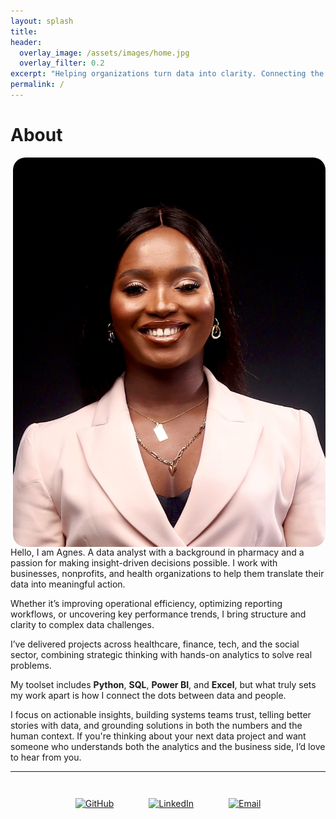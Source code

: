 ```yaml
---
layout: splash
title: 
header:
  overlay_image: /assets/images/home.jpg
  overlay_filter: 0.2
excerpt: "Helping organizations turn data into clarity. Connecting the dots between data and impact."
permalink: /
---
```


# About

<img src="/assets/images/about.jpg" alt="Agnes Ekpo" style="float: right; width: 500px; border-radius: 20px; margin-left: 20px;">

Hello, I am Agnes. A data analyst with a background in pharmacy and a passion for making insight-driven decisions possible. I work with businesses, nonprofits, and health organizations to help them translate their data into meaningful action.

Whether it’s improving operational efficiency, optimizing reporting workflows, or uncovering key performance trends, I bring structure and clarity to complex data challenges.

I’ve delivered projects across healthcare, finance, tech, and the social sector, combining strategic thinking with hands-on analytics to solve real problems.  

My toolset includes **Python**, **SQL**, **Power BI**, and **Excel**, but what truly sets my work apart is how I connect the dots between data and people.

I focus on actionable insights, building systems teams trust, telling better stories with data, and grounding solutions in both the numbers and the human context.  If you're thinking about your next data project and want someone who understands both the analytics and the business side, I’d love to hear from you.

---
<style>
.social-icons {
  text-align: center;
  margin-top: 2rem;
}

.social-icons a {
  display: inline-block;
  margin: 0 1rem;
  padding: 10px;
  border-radius: 50%;
  transition: background 0.3s ease, transform 0.3s ease;
}

.social-icons a:hover {
  background: #1D2A50;
  transform: scale(1.2);
}

.social-icons a img {
  width: 60px;
  height: 60px;
  transition: transform 0.3s ease;
}
</style>

<div class="social-icons">
  <a href="https://github.com/TheAEkpo" target="_blank">
    <img src="https://cdn.simpleicons.org/github/1D2A50/white" alt="GitHub">
  </a>
  <a href="https://linkedin.com/in/agnesekpo" target="_blank">
    <img src="https://cdn.simpleicons.org/linkedin/1D2A50/white" alt="LinkedIn">
  </a>
  <a href="mailto:a.ekpo@outlook.com" target="_blank">
    <img src="https://cdn.simpleicons.org/gmail/1D2A50/white" alt="Email">
  </a>
</div>

<!--

## Watch My Introduction

<div style="margin-top: 2rem;">
<iframe width="100%" height="415" src="https://www.youtube.com/embed/YOUR_YOUTUBE_VIDEO_ID" frameborder="0" allowfullscreen></iframe>
</div>
-->
